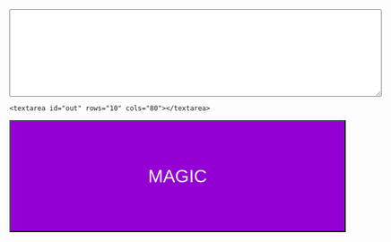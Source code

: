 
<html>

</html>

<head>
    <meta charset="utf-8">
    <title>FIPS Extractor</title>
    
</head>

<body>
    <textarea id="in" rows="10" cols="80"></textarea>

    <textarea id="out" rows="10" cols="80"></textarea>

<input id = "button" type="button" value="MAGIC" width="300px" height="100px" 
style="width:600px; height:200px; color: rgb(255, 255, 255); font-size:xx-large; background-color: darkviolet;" >
</body>
<script src="fips.js"></script>
</html>

